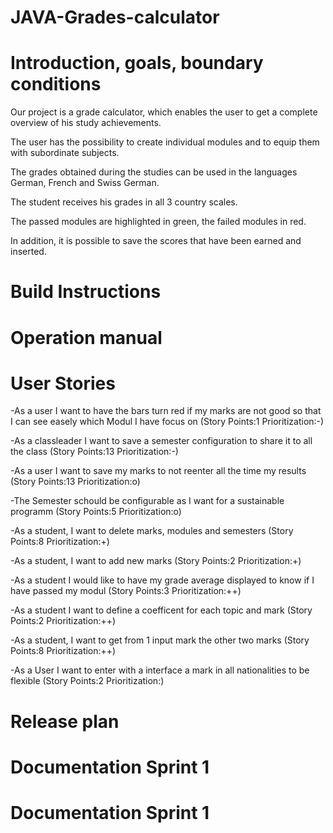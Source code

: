 # JAVA-Grades-calculator



# Introduction, goals, boundary conditions

Our project is a grade calculator, which enables the user to get a complete overview of his study achievements.

The user has the possibility to create individual modules and to equip them with subordinate subjects.

The grades obtained during the studies can be used in the languages German, French and Swiss German. 

The student receives his grades in all 3 country scales.

The passed modules are highlighted in green, the failed modules in red. 

In addition, it is possible to save the scores that have been earned and inserted.

# Build Instructions

# Operation manual

# User Stories

-As a user I want to have the bars turn red if my marks are not good so that I can see easely which Modul I have focus on
(Story Points:1 Prioritization:-)

-As a classleader I want to save a semester configuration to share it to all the class
(Story Points:13 Prioritization:-)

-As a user I want to save my marks to not reenter all the time my results
(Story Points:13 Prioritization:o)

-The Semester schould be configurable as I want for a sustainable programm
(Story Points:5 Prioritization:o)

-As a student, I want to delete marks, modules and semesters
(Story Points:8 Prioritization:+)

-As a student, I want to add new marks
(Story Points:2 Prioritization:+)

-As a student I would like to have my grade average displayed to know if I have passed my modul
(Story Points:3 Prioritization:++)

-As a student I want to define a coefficent for each topic and mark
(Story Points:2 Prioritization:++)

-As a student, I want to get from 1 input mark the other two marks
(Story Points:8 Prioritization:++)

-As a User I want to enter with a interface a mark in all nationalities to be flexible
(Story Points:2 Prioritization:)

# Release plan

#  Documentation Sprint 1

# Documentation Sprint 1
